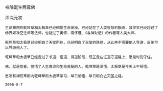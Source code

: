 禅院诞生两尊佛

浑沌元初


    生命禅院的乾坤草和太极草已经彻悟生命奥秘，已经站在了人类智慧的巅峰，其灵觉已经超过了佛界如净空法师等法师，也超过了奥修、南怀谨、《与神对话》的作者等人类大师。

    乾坤草和太极草已经明白了天堂所在，已经明白了天堂的路径，从此再不需要他人导游，反倒可以导游他人了。

    乾坤草和太极草已经走过了求道、悟道、得道阶段，现正走在证道守道路上，愿能时刻守住。

    佛，就是觉者，觉悟了人生真谛和生命奥秘的人。乾坤草是渐悟，太极草是今天上午顿悟。

    愿所有禅院草都向乾坤草和太极草学习，早日彻悟，早日明白去天国之路。

    2006-8-7



